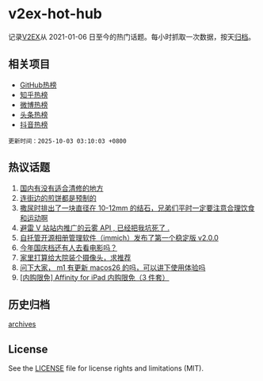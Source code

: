 # v2ex-hot-hub

 记录[V2EX](https://www.v2ex.com/)从 2021-01-06 日至今的热门话题。每小时抓取一次数据，按天[归档](archives)。
 
 ## 相关项目

- [GitHub热榜](https://github.com/lonnyzhang423/github-hot-hub)
- [知乎热榜](https://github.com/lonnyzhang423/zhihu-hot-hub)
- [微博热榜](https://github.com/lonnyzhang423/weibo-hot-hub)
- [头条热榜](https://github.com/lonnyzhang423/toutiao-hot-hub)
- [抖音热榜](https://github.com/lonnyzhang423/douyin-hot-hub)


 `更新时间：2025-10-03 03:10:03 +0800`

## 热议话题

1. [国内有没有适合清修的地方](https://www.v2ex.com/t/1163111)
1. [连街边的煎饼都是预制的](https://www.v2ex.com/t/1163112)
1. [撒尿时排出了一块直径在 10-12mm 的结石，兄弟们平时一定要注意合理饮食和运动啊](https://www.v2ex.com/t/1163103)
1. [避雷 V 站站内推广的云雾 API , 已经把我坑死了 .](https://www.v2ex.com/t/1163131)
1. [自托管开源相册管理软件（immich）发布了第一个稳定版 v2.0.0](https://www.v2ex.com/t/1163110)
1. [今年国庆档还有人去看电影吗？](https://www.v2ex.com/t/1163132)
1. [家里打算给大院装个摄像头，求推荐](https://www.v2ex.com/t/1163121)
1. [问下大家， m1 有更新 macos26 的吗，可以讲下使用体验吗](https://www.v2ex.com/t/1163173)
1. [[内购限免] Affinity for iPad 内购限免（3 件套）](https://www.v2ex.com/t/1163129)

## 历史归档

[archives](archives)

## License

See the [LICENSE](LICENSE) file for license rights and limitations (MIT).
